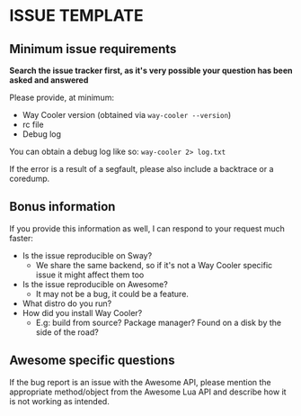 # ISSUE TEMPLATE

## Minimum issue requirements

**Search the issue tracker first, as it's very possible your question has been
asked and answered**

Please provide, at minimum:

* Way Cooler version (obtained via `way-cooler --version`)
* rc file
* Debug log

You can obtain a debug log like so: `way-cooler 2> log.txt`

If the error is a result of a segfault, please also include a backtrace or a coredump.

## Bonus information

If you provide this information as well, I can respond to your request much faster:

* Is the issue reproducible on Sway?
  * We share the same backend, so if it's not a Way Cooler specific issue it
    might affect them too
* Is the issue reproducible on Awesome?
  * It may not be a bug, it could be a feature.
* What distro do you run?
* How did you install Way Cooler?
  * E.g: build from source? Package manager? Found on a disk by the side of the road?

## Awesome specific questions

If the bug report is an issue with the Awesome API, please mention the
appropriate method/object from the Awesome Lua API and describe how it is not
working as intended.
